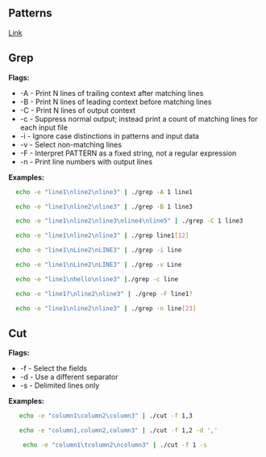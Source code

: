 ## Patterns

[Link](patterns.md)

## Grep

**Flags:**

- -A - Print N lines of trailing context after matching lines
- -B - Print N lines of leading context before matching lines
- -C - Print N lines of output context
- -c - Suppress normal output; instead print a count of matching lines for each input file
- -i - Ignore case distinctions in patterns and input data
- -v - Select non-matching lines
- -F - Interpret PATTERN as a fixed string, not a regular expression
- -n - Print line numbers with output lines

**Examples:**

```bash
  echo -e "line1\nline2\nline3" | ./grep -A 1 line1
```

```bash
  echo -e "line1\nline2\nline3" | ./grep -B 1 line3
```

```bash
  echo -e "line1\nline2\nline3\nline4\nline5" | ./grep -C 1 line3
```

```bash
  echo -e "line1\nline2\nline3" | ./grep line1[12]
```

```bash
  echo -e "line1\nLine2\nLINE3" | ./grep -i line
```

```bash
  echo -e "line1\nLine2\nLINE3" | ./grep -v Line
```

```bash
  echo -e "line1\nhello\nline3" |./grep -c line
```

```bash
  echo -e "line1?\nline2\nline3" | ./grep -F line1?
```

```bash
  echo -e "line1\nline2\nline3" | ./grep -n line[23]
```

## Cut

**Flags:**
- -f - Select the fields
- -d - Use a different separator
- -s - Delimited lines only

**Examples:**

```bash
   echo -e "column1\column2\column3" | ./cut -f 1,3
```

```bash
   echo -e "column1,column2,column3" | ./cut -f 1,2 -d ','
```

```bash
    echo -e "column1\tcolumn2\ncolumn3" | ./cut -f 1 -s
```